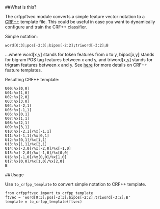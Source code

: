 ##What is this?

The crfppftvec module converts a simple feature vector notation to a 
[CRF++](http://crfpp.googlecode.com/svn/trunk/doc/index.html) template file.
This could be useful in case you want to dynamically configure and train the 
CRF++ classifier.

Simple notation:

    word[0:3];pos[-2:3];bipos[-2:2];triword[-3:2];B

...where word[x,y] stands for token features from x to y, bipos[x,y] stands for
bigram POS tag features between x and y, and triword[x,y] stands for trigram 
features between x and y. 
See [here](http://crfpp.googlecode.com/svn/trunk/doc/index.html#templ) for more 
details on CRF++ feature templates.

Resulting CRF++ template:

    U00:%x[0,0]
    U01:%x[1,0]
    U02:%x[2,0]
    U03:%x[3,0]
    U04:%x[-2,1]
    U05:%x[-1,1]
    U06:%x[0,1]
    U07:%x[1,1]
    U08:%x[2,1]
    U09:%x[3,1]
    U10:%x[-2,1]/%x[-1,1]
    U11:%x[-1,1]/%x[0,1]
    U12:%x[0,1]/%x[1,1]
    U13:%x[1,1]/%x[2,1]
    U14:%x[-3,0]/%x[-2,0]/%x[-1,0]
    U15:%x[-2,0]/%x[-1,0]/%x[0,0]
    U16:%x[-1,0]/%x[0,0]/%x[1,0]
    U17:%x[0,0]/%x[1,0]/%x[2,0]
    B

##Usage

Use `to_crfpp_template` to convert simple notation to CRF++ template.

    from crfppftvec import to_crfpp_template
    ftvec = 'word[0:3];pos[-2:3];bipos[-2:2];triword[-3:2];B'
    template = to_crfpp_template(ftvec)
    
    